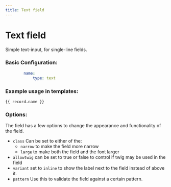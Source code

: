 ```yaml
---
title: Text field
---
```

Text field
==========

Simple text-input, for single-line fields.

### Basic Configuration:

```yaml
        name:
            type: text
```

### Example usage in templates:

```twig
{{ record.name }}
```

### Options:

The field has a few options to change the appearance and functionality of the
field.

* `class` Can be set to either of the:
  * `narrow` to make the field more narrow
  * `large` to make both the field and the font larger
* `allowtwig` can be set to true or false to control if twig may be used in the
  field
* `variant` set to `inline` to show the label next to the field instead of
  above it.
* `pattern` Use this to validate the field against a certain pattern.
